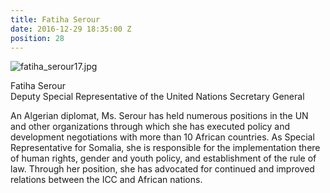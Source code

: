 ```yaml
---
title: Fatiha Serour
date: 2016-12-29 18:35:00 Z
position: 28
---
```


![fatiha_serour17.jpg](/uploads/fatiha_serour17.jpg)

Fatiha Serour <br> Deputy Special Representative of the United Nations Secretary General


An Algerian diplomat, Ms. Serour has held numerous positions in the UN and other organizations through which she has executed policy and development negotiations with more than 10 African countries. As Special Representative for Somalia, she is responsible for the implementation there of human rights, gender and youth policy, and establishment of the rule of law. Through her position, she has advocated for continued and improved relations between the ICC and African nations.
